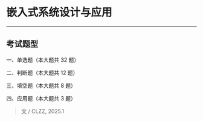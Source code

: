 <script setup>
import CourseInfo from '../../../.vitepress/components/CourseInfo.vue'
</script>

# 嵌入式系统设计与应用

---

<CourseInfo
  :credits="2.5"
  :hours="48"
  :year="2024"
  :breakdown="{
    '平时成绩': '?',
    '期末成绩': '?'
  }"
/>

## 考试题型

一、单选题（本大题共 32 题）

二、判断题（本大题共 12 题）

三、填空题（本大题共 8 题）

四、应用题（本大题共 3 题）

> 文 / CLZZ, 2025.1
